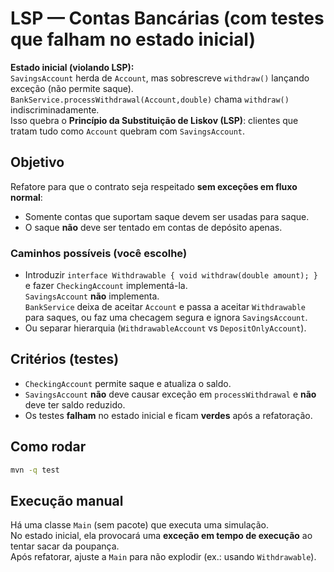 # LSP — Contas Bancárias (com testes que **falham** no estado inicial)

**Estado inicial (violando LSP):**  
`SavingsAccount` herda de `Account`, mas sobrescreve `withdraw()` lançando exceção (não permite saque).  
`BankService.processWithdrawal(Account,double)` chama `withdraw()` indiscriminadamente.  
Isso quebra o **Princípio da Substituição de Liskov (LSP)**: clientes que tratam tudo como `Account` quebram com `SavingsAccount`.

## Objetivo
Refatore para que o contrato seja respeitado **sem exceções em fluxo normal**:
- Somente contas que suportam saque devem ser usadas para saque.
- O saque **não** deve ser tentado em contas de depósito apenas.

### Caminhos possíveis (você escolhe)
- Introduzir `interface Withdrawable { void withdraw(double amount); }` e fazer `CheckingAccount` implementá-la.  
  `SavingsAccount` **não** implementa.  
  `BankService` deixa de aceitar `Account` e passa a aceitar `Withdrawable` para saques, ou faz uma checagem segura e ignora `SavingsAccount`.
- Ou separar hierarquia (`WithdrawableAccount` vs `DepositOnlyAccount`).

## Critérios (testes)
- `CheckingAccount` permite saque e atualiza o saldo.
- `SavingsAccount` **não** deve causar exceção em `processWithdrawal` e **não** deve ter saldo reduzido.
- Os testes **falham** no estado inicial e ficam **verdes** após a refatoração.

## Como rodar
```bash
mvn -q test
```

## Execução manual
Há uma classe `Main` (sem pacote) que executa uma simulação.  
No estado inicial, ela provocará uma **exceção em tempo de execução** ao tentar sacar da poupança.  
Após refatorar, ajuste a `Main` para não explodir (ex.: usando `Withdrawable`).